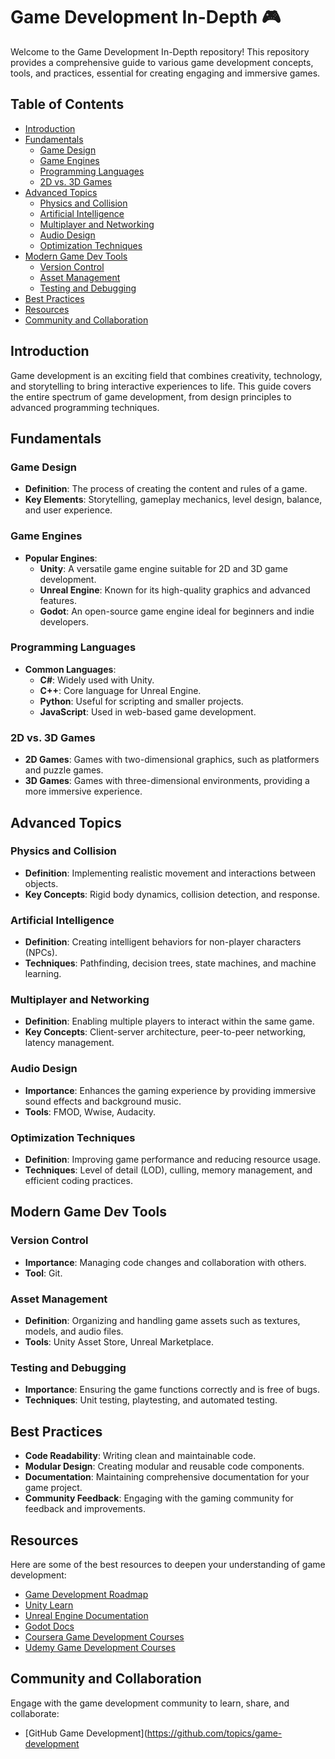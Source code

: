 # Game Development In-Depth 🎮

Welcome to the Game Development In-Depth repository! This repository provides a comprehensive guide to various game development concepts, tools, and practices, essential for creating engaging and immersive games.

## Table of Contents
- [Introduction](#introduction)
- [Fundamentals](#fundamentals)
  - [Game Design](#game-design)
  - [Game Engines](#game-engines)
  - [Programming Languages](#programming-languages)
  - [2D vs. 3D Games](#2d-vs-3d-games)
- [Advanced Topics](#advanced-topics)
  - [Physics and Collision](#physics-and-collision)
  - [Artificial Intelligence](#artificial-intelligence)
  - [Multiplayer and Networking](#multiplayer-and-networking)
  - [Audio Design](#audio-design)
  - [Optimization Techniques](#optimization-techniques)
- [Modern Game Dev Tools](#modern-game-dev-tools)
  - [Version Control](#version-control)
  - [Asset Management](#asset-management)
  - [Testing and Debugging](#testing-and-debugging)
- [Best Practices](#best-practices)
- [Resources](#resources)
- [Community and Collaboration](#community-and-collaboration)

## Introduction
Game development is an exciting field that combines creativity, technology, and storytelling to bring interactive experiences to life. This guide covers the entire spectrum of game development, from design principles to advanced programming techniques.

## Fundamentals

### Game Design
- **Definition**: The process of creating the content and rules of a game.
- **Key Elements**: Storytelling, gameplay mechanics, level design, balance, and user experience.

### Game Engines
- **Popular Engines**:
  - **Unity**: A versatile game engine suitable for 2D and 3D game development.
  - **Unreal Engine**: Known for its high-quality graphics and advanced features.
  - **Godot**: An open-source game engine ideal for beginners and indie developers.

### Programming Languages
- **Common Languages**:
  - **C#**: Widely used with Unity.
  - **C++**: Core language for Unreal Engine.
  - **Python**: Useful for scripting and smaller projects.
  - **JavaScript**: Used in web-based game development.

### 2D vs. 3D Games
- **2D Games**: Games with two-dimensional graphics, such as platformers and puzzle games.
- **3D Games**: Games with three-dimensional environments, providing a more immersive experience.

## Advanced Topics

### Physics and Collision
- **Definition**: Implementing realistic movement and interactions between objects.
- **Key Concepts**: Rigid body dynamics, collision detection, and response.

### Artificial Intelligence
- **Definition**: Creating intelligent behaviors for non-player characters (NPCs).
- **Techniques**: Pathfinding, decision trees, state machines, and machine learning.

### Multiplayer and Networking
- **Definition**: Enabling multiple players to interact within the same game.
- **Key Concepts**: Client-server architecture, peer-to-peer networking, latency management.

### Audio Design
- **Importance**: Enhances the gaming experience by providing immersive sound effects and background music.
- **Tools**: FMOD, Wwise, Audacity.

### Optimization Techniques
- **Definition**: Improving game performance and reducing resource usage.
- **Techniques**: Level of detail (LOD), culling, memory management, and efficient coding practices.

## Modern Game Dev Tools

### Version Control
- **Importance**: Managing code changes and collaboration with others.
- **Tool**: Git.

### Asset Management
- **Definition**: Organizing and handling game assets such as textures, models, and audio files.
- **Tools**: Unity Asset Store, Unreal Marketplace.

### Testing and Debugging
- **Importance**: Ensuring the game functions correctly and is free of bugs.
- **Techniques**: Unit testing, playtesting, and automated testing.

## Best Practices
- **Code Readability**: Writing clean and maintainable code.
- **Modular Design**: Creating modular and reusable code components.
- **Documentation**: Maintaining comprehensive documentation for your game project.
- **Community Feedback**: Engaging with the gaming community for feedback and improvements.

## Resources
Here are some of the best resources to deepen your understanding of game development:
- [Game Development Roadmap](https://roadmap.sh/game)
- [Unity Learn](https://learn.unity.com/)
- [Unreal Engine Documentation](https://docs.unrealengine.com/)
- [Godot Docs](https://docs.godotengine.org/)
- [Coursera Game Development Courses](https://www.coursera.org/courses?query=game%20development)
- [Udemy Game Development Courses](https://www.udemy.com/topic/game-development/)

## Community and Collaboration
Engage with the game development community to learn, share, and collaborate:
- [GitHub Game Development](https://github.com/topics/game-development
